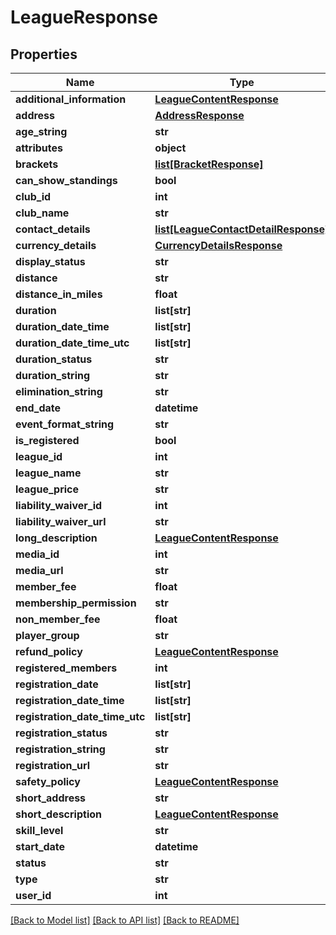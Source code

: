 # LeagueResponse

## Properties
Name | Type | Description | Notes
------------ | ------------- | ------------- | -------------
**additional_information** | [**LeagueContentResponse**](LeagueContentResponse.md) |  | [optional] 
**address** | [**AddressResponse**](AddressResponse.md) |  | [optional] 
**age_string** | **str** |  | [optional] 
**attributes** | **object** |  | [optional] 
**brackets** | [**list[BracketResponse]**](BracketResponse.md) |  | 
**can_show_standings** | **bool** |  | [optional] 
**club_id** | **int** |  | 
**club_name** | **str** |  | [optional] 
**contact_details** | [**list[LeagueContactDetailResponse]**](LeagueContactDetailResponse.md) |  | [optional] 
**currency_details** | [**CurrencyDetailsResponse**](CurrencyDetailsResponse.md) |  | [optional] 
**display_status** | **str** |  | [optional] 
**distance** | **str** |  | [optional] 
**distance_in_miles** | **float** |  | [optional] 
**duration** | **list[str]** |  | 
**duration_date_time** | **list[str]** |  | [optional] 
**duration_date_time_utc** | **list[str]** |  | [optional] 
**duration_status** | **str** |  | [optional] 
**duration_string** | **str** |  | [optional] 
**elimination_string** | **str** |  | [optional] 
**end_date** | **datetime** |  | 
**event_format_string** | **str** |  | [optional] 
**is_registered** | **bool** |  | [optional] 
**league_id** | **int** |  | 
**league_name** | **str** |  | 
**league_price** | **str** |  | [optional] 
**liability_waiver_id** | **int** |  | 
**liability_waiver_url** | **str** |  | [optional] 
**long_description** | [**LeagueContentResponse**](LeagueContentResponse.md) |  | [optional] 
**media_id** | **int** |  | 
**media_url** | **str** |  | [optional] 
**member_fee** | **float** |  | [optional] 
**membership_permission** | **str** |  | [optional] 
**non_member_fee** | **float** |  | 
**player_group** | **str** |  | [optional] 
**refund_policy** | [**LeagueContentResponse**](LeagueContentResponse.md) |  | [optional] 
**registered_members** | **int** |  | [optional] 
**registration_date** | **list[str]** |  | 
**registration_date_time** | **list[str]** |  | [optional] 
**registration_date_time_utc** | **list[str]** |  | [optional] 
**registration_status** | **str** |  | [optional] 
**registration_string** | **str** |  | [optional] 
**registration_url** | **str** |  | [optional] 
**safety_policy** | [**LeagueContentResponse**](LeagueContentResponse.md) |  | [optional] 
**short_address** | **str** |  | [optional] 
**short_description** | [**LeagueContentResponse**](LeagueContentResponse.md) |  | [optional] 
**skill_level** | **str** |  | [optional] 
**start_date** | **datetime** |  | 
**status** | **str** |  | [optional] 
**type** | **str** |  | [optional] 
**user_id** | **int** |  | 

[[Back to Model list]](../README.md#documentation-for-models) [[Back to API list]](../README.md#documentation-for-api-endpoints) [[Back to README]](../README.md)

